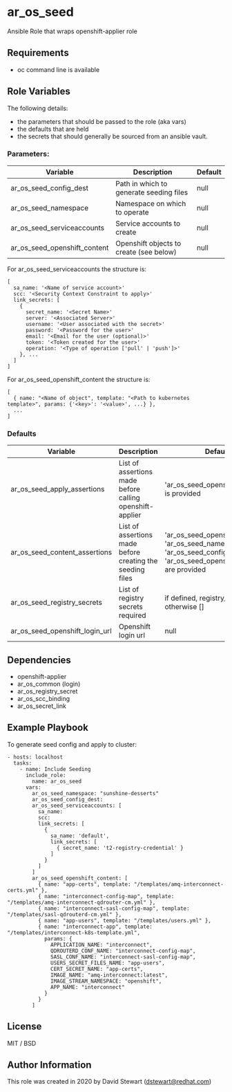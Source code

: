 # ar_os_seed
Ansible Role that wraps openshift-applier role

## Requirements
- oc command line is available

## Role Variables
The following details:
- the parameters that should be passed to the role (aka vars)
- the defaults that are held
- the secrets that should generally be sourced from an ansible vault.

### Parameters:
| Variable                     | Description                             | Default |
| --------                     | -----------                             | ------- |
| ar_os_seed_config_dest       | Path in which to generate seeding files | null    |
| ar_os_seed_namespace         | Namespace on which to operate           | null    |
| ar_os_seed_serviceaccounts   | Service accounts to create              | null    |
| ar_os_seed_openshift_content | Openshift objects to create (see below) | null    |

For ar_os_seed_serviceaccounts the structure is:
```
[
  sa_name: '<Name of service account>'
  scc: '<Security Context Constraint to apply>'
  link_secrets: [
    {
      secret_name: '<Secret Name>'
      server: '<Associated Server>'
      username: '<User associated with the secret>'
      password: '<Password for the user>'
      email: '<Email for the user (optional)>'
      token: '<Token created for the user>'
      operation: '<Type of operation ['pull' | 'push']>'
    }, ... 
  ]
]
```

For ar_os_seed_openshift_content the structure is:
```
[
  { name: "<Name of object", template: "<Path to kubernetes template>", params: {'<key>': '<value>', ...} },
  ...
]
```

### Defaults
| Variable                       | Description                                               | Default                                                                                                                            |
| --------                       | -----------                                               | -------                                                                                                                            |
| ar_os_seed_apply_assertions    | List of assertions made before calling openshift-applier  | 'ar_os_seed_openshift_login_url' is provided                                                                                       |
| ar_os_seed_content_assertions  | List of assertions made before creating the seeding files | 'ar_os_seed_openshift_content', 'ar_os_seed_namespace', 'ar_os_seed_config_dest' and 'ar_os_seed_openshift_login_url' are provided |
| ar_os_seed_registry_secrets    | List of registry secrets required                         | if defined, registry_secrets, otherwise []                                                                                         |
| ar_os_seed_openshift_login_url | Openshift login url                                       | null                                                                                                                               |


## Dependencies

- openshift-applier
- ar_os_common (login)
- ar_os_registry_secret
- ar_os_scc_binding
- ar_os_secret_link

## Example Playbook

To generate seed config and apply to cluster:
```
- hosts: localhost
  tasks:
    - name: Include Seeding
      include_role:
        name: ar_os_seed
      vars:
        ar_os_seed_namespace: "sunshine-desserts"
        ar_os_seed_config_dest:
        ar_os_seed_serviceaccounts: [
          sa_name:
          scc:
          link_secrets: [
            {
              sa_name: 'default', 
              link_secrets: [
                { secret_name: 't2-registry-credential' }
              ]
            }       
          ]
        ]
        ar_os_seed_openshift_content: [
          { name: "app-certs", template: "/templates/amq-interconnect-certs.yml" },
          { name: "interconnect-config-map", template: "/templates/amq-interconnect-qdrouter-cm.yml" },
          { name: "interconnect-sasl-config-map", template: "/templates/sasl-qdrouterd-cm.yml" },
          { name: "app-users", template: "/templates/users.yml" },
          { name: "interconnect-app", template: "/templates/interconnect-k8s-template.yml",
            params: {
              APPLICATION_NAME: "interconnect",
              QDROUTERD_CONF_NAME: "interconnect-config-map",
              SASL_CONF_NAME: "interconnect-sasl-config-map",
              USERS_SECRET_FILES_NAME: "app-users",
              CERT_SECRET_NAME: "app-certs",
              IMAGE_NAME: "amq-interconnect:latest",
              IMAGE_STREAM_NAMESPACE: "openshift",
              APP_NAME: "interconnect"
            }
          }        
        ]
```

## License

MIT / BSD

## Author Information

This role was created in 2020 by David Stewart (dstewart@redhat.com)
